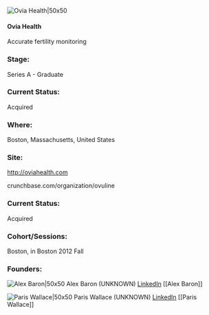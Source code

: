 

![Ovia Health|50x50](https://apimg.techstars.com/connect/images/image_files/5359/559a/a9f4/89a6/2900/0001/original/ovuline.jpg)

#### Ovia Health
Accurate fertility monitoring

### Stage: 
Series A - Graduate 

### Current Status: 
Acquired

### Where:
Boston, Massachusetts, United States

### Site:
http://oviahealth.com



crunchbase.com/organization/ovuline

### Current Status: 
Acquired

### Cohort/Sessions: 
Boston, in Boston 2012 Fall

### Founders: 

![Alex Baron|50x50](https://s3.amazonaws.com/photos.angel.co/users/97798-medium_jpg?1351972940) Alex Baron (UNKNOWN) [LinkedIn](https://linkedin.com/in/alex-baron-a519b79) [[Alex Baron]]

![Paris Wallace|50x50](https://apimg.techstars.com/connect/images/image_files/554ec0a6da79e09e1100000c/original/wallace.jpg) Paris Wallace (UNKNOWN) [LinkedIn](https://linkedin.com/in/paris-wallace-0486a91) [[Paris Wallace]]


